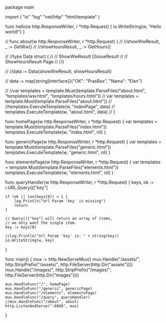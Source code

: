package main

import (
    "io"
    "log"
    "net/http"
    "html/template"
)

func hello(w http.ResponseWriter, r *http.Request) {
    io.WriteString(w, "Hello world!")
}

// func about(w http.ResponseWriter, r *http.Request) {
//     //showWwResult, _ := GetWw()
//     //showHoursResult, _ := GetHours()

//     //type Data struct {
//     //    ShowWwResult   []IssueResult
//     //    ShowHoursResult Page
//     //}

//     //data := Data{showWwResult, showHoursResult}

//     data := map[string]interface{}{"OK": "PrasBox", "Nama": "Elan"}

//     //var templates = template.Must(template.ParseFiles("about.html", "templates/ww.html", "templates/hours.html"))
//     var templates = template.Must(template.ParseFiles("about.html"))
//     //templates.ExecuteTemplate(w, "indexPage", data)
//     templates.ExecuteTemplate(w, "about.html", data)
// }

func homePage(w http.ResponseWriter, r *http.Request) {
    var templates = template.Must(template.ParseFiles("index.html"))
    templates.ExecuteTemplate(w, "index.html", nil)
}

func genericPage(w http.ResponseWriter, r *http.Request) {
    var templates = template.Must(template.ParseFiles("generic.html"))
    templates.ExecuteTemplate(w, "generic.html", nil)
}

func elementsPage(w http.ResponseWriter, r *http.Request) {
    var templates = template.Must(template.ParseFiles("elements.html"))
    templates.ExecuteTemplate(w, "elements.html", nil)
}

func queryHandler(w http.ResponseWriter, r *http.Request) {
    keys, ok := r.URL.Query()["key"]
    
    if !ok || len(keys[0]) < 1 {
        log.Println("Url Param 'key' is missing")
        return
    }

    // Query()["key"] will return an array of items, 
    // we only want the single item.
    key := keys[0]

    //log.Println("Url Param 'key' is: " + string(key))
    io.WriteString(w, key)
}

func main() {
    mux := http.NewServeMux()
    mux.Handle("/assets/", http.StripPrefix("/assets/", http.FileServer(http.Dir("assets"))))
    mux.Handle("/images/", http.StripPrefix("/images/", http.FileServer(http.Dir("images"))))

    mux.HandleFunc("/", homePage)
    mux.HandleFunc("/generic", genericPage)
    mux.HandleFunc("/elements", elementsPage)
    mux.HandleFunc("/query", queryHandler)
    //mux.HandleFunc("/about", about)
    http.ListenAndServe(":8888", mux)
}
